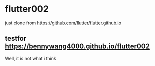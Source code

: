 # flutter002

just clone from https://github.com/flutter/flutter.github.io <p>
## testfor https://bennywang4000.github.io/flutter002

  Well, it is not what i think
